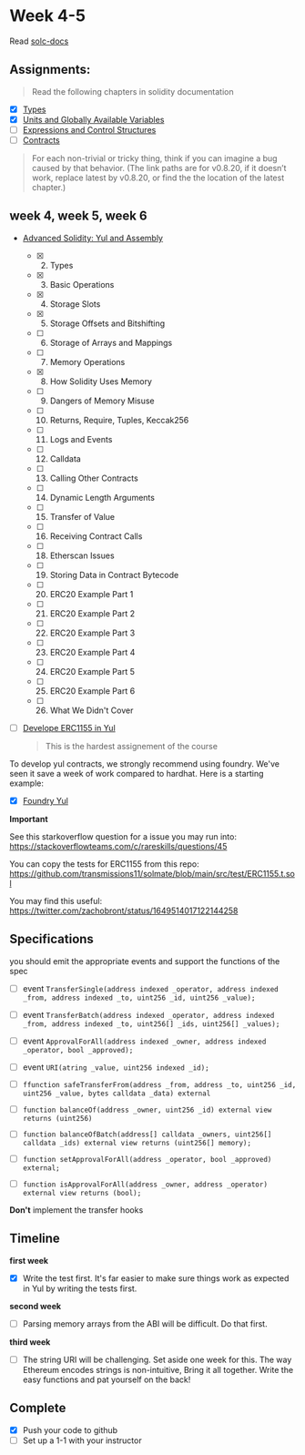 # Week 4-5

Read [solc-docs](https://leather-bulb-be5.notion.site/Solc-Docs-Notes-a51237131c6f4311975aca1bac08a501)

## Assignments:

> Read the following chapters in solidity documentation

- [x] [Types](https://docs.soliditylang.org/en/latest/Types.html)
- [x] [Units and Globally Available Variables](https://docs.soliditylang.org/en/latest/units-and-global-variables.html)
- [ ] [Expressions and Control Structures](https://docs.soliditylang.org/en/latest/control-structures.html)
- [ ] [Contracts](https://docs.soliditylang.org/en/latest/contracts.html#)

> For each non-trivial or tricky thing, think if you can imagine a bug caused by that behavior. (The link paths are for v0.8.20, if it doesn’t work, replace latest by v0.8.20, or find the the location of the latest chapter.)

## week 4, week 5, week 6

- [Advanced Solidity: Yul and Assembly](https://www.udemy.com/course/advanced-solidity-yul-and-assembly/?referralCode=C46DE4EE2C4BE54D4D33)

  - [x] 2. Types
  - [x] 3. Basic Operations
  - [x] 4. Storage Slots
  - [x] 5. Storage Offsets and Bitshifting
  - [ ] 6. Storage of Arrays and Mappings
  - [ ] 7. Memory Operations
  - [x] 8. How Solidity Uses Memory
  - [ ] 9. Dangers of Memory Misuse
  - [ ] 10. Returns, Require, Tuples, Keccak256
  - [ ] 11. Logs and Events
  - [ ] 12. Calldata
  - [ ] 13. Calling Other Contracts
  - [ ] 14. Dynamic Length Arguments
  - [ ] 15. Transfer of Value
  - [ ] 16. Receiving Contract Calls
  - [ ] 18. Etherscan Issues
  - [ ] 19. Storing Data in Contract Bytecode
  - [ ] 20. ERC20 Example Part 1
  - [ ] 21. ERC20 Example Part 2
  - [ ] 22. ERC20 Example Part 3
  - [ ] 23. ERC20 Example Part 4
  - [ ] 24. ERC20 Example Part 5
  - [ ] 25. ERC20 Example Part 6
  - [ ] 26. What We Didn't Cover

- [ ] [Develope ERC1155 in Yul](./ERC1155yul/)
  > This is the hardest assignement of the course

To develop yul contracts, we strongly recommend using foundry. We've seen it save a week of work compared to hardhat. Here is a starting example:

- [x] [Foundry Yul](./ERC1155yul/)

**Important**

See this starkoverflow question for a issue you may run into: https://stackoverflowteams.com/c/rareskills/questions/45

You can copy the tests for ERC1155 from this repo: https://github.com/transmissions11/solmate/blob/main/src/test/ERC1155.t.sol

You may find this useful: https://twitter.com/zachobront/status/1649514017122144258

## Specifications

you should emit the appropriate events and support the functions of the spec

- [ ] event `TransferSingle(address indexed _operator, address indexed _from, address indexed _to, uint256 _id, uint256 _value);`
- [ ] event `TransferBatch(address indexed _operator, address indexed _from, address indexed _to, uint256[] _ids, uint256[] _values);`
- [ ] event `ApprovalForAll(address indexed _owner, address indexed _operator, bool _approved);`
- [ ] event `URI(atring _value, uint256 indexed _id);`

- [ ] `ffunction safeTransferFrom(address _from, address _to, uint256 _id, uint256 _value, bytes calldata _data) external`
- [ ] `function balanceOf(address _owner, uint256 _id) external view returns (uint256)`
- [ ] `function balanceOfBatch(address[] calldata _owners, uint256[] calldata _ids) external view returns (uint256[] memory);`
- [ ] `function setApprovalForAll(address _operator, bool _approved) external;`
- [ ] `function isApprovalForAll(address _owner, address _operator) external view returns (bool);`

**Don't** implement the transfer hooks

## Timeline

**first week**

- [x] Write the test first. It's far easier to make sure things work as expected in Yul by writing the tests first.

**second week**

- [ ] Parsing memory arrays from the ABI will be difficult. Do that first.

**third week**

- [ ] The string URI will be challenging. Set aside one week for this. The way Ethereum encodes strings is non-intuitive, Bring it all together. Write the easy functions and pat yourself on the back!

## Complete

- [x] Push your code to github
- [ ] Set up a 1-1 with your instructor
